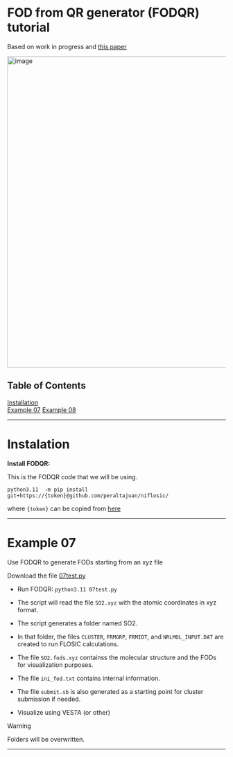 # FOD from QR generator (FODQR) tutorial

Based on work in progress and [this paper](https://doi.org/10.1063/5.0263003) 

<img width="719" alt="image" src="https://github.com/user-attachments/assets/a0350ceb-6114-4181-9fec-f90a8e2bbaf4" />



## Table of Contents 

[Installation](/FODQR.md#Instalation)\
[Example 07](/FODQR.md#Example-07)
[Example 08](/FODQR.md#Example-08)

***

# Instalation


**Install FODQR:**

This is the FODQR code that we will be using.

`python3.11  -m pip install  git+https://{token}@github.com/peraltajuan/niflosic/`

where `{token}` can be copied from [here](https://people.se.cmich.edu/peral1j/token.txt)


***

# Example 07

Use FODQR to generate FODs starting from an xyz file

Download the file [07test.py](/07test.py)

+ Run FODQR: `python3.11 07test.py`
+ The script will read the file `SO2.xyz` with the atomic coordinates in xyz format.
+ The script generates a folder named SO2.
+ In that folder, the files `CLUSTER`, `FRMGRP`, `FRMIDT`, and `NRLMOL_INPUT.DAT` are created to run FLOSIC calculations.
+ The file `SO2.fods.xyz` containss the molecular structure and the FODs for visualization purposes.
+ The file `ini_fod.txt` contains internal information.
+ The file `submit.sb` is also generated as a starting point for cluster submission if needed.

    

+ Visualize using VESTA (or other)


> [!Warning]
>Folders will be overwritten.


***
